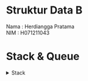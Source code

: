 # Struktur Data B

Nama : Herdiangga Pratama <br />
NIM : H071211043 <br />

# Stack & Queue

<details><summary>Stack</summary>
<p>
Stack Merupakan kumpulan data yang terurut sesuai bagaimana data tersebut ditambahkan atau dihapus.

Stack dalam pengurutan data menggunakan metode LIFO (Last in, First Out).

Stack mempunyai dua operasi dasar yaitu push dan pop.

-   push artinya memasukkan elemen ke dalam tumpukan.
-   pop artinya mengeluarkan elemen teratas dari tumpukan.

Agar lebih mengerti dapat dilihat di codingannya di file stack.py

</p>
</details>
